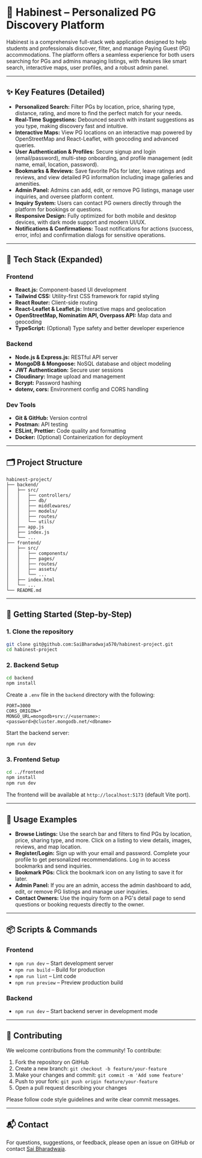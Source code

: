# 🏡 Habinest – Personalized PG Discovery Platform

Habinest is a comprehensive full-stack web application designed to help students and professionals discover, filter, and manage Paying Guest (PG) accommodations. The platform offers a seamless experience for both users searching for PGs and admins managing listings, with features like smart search, interactive maps, user profiles, and a robust admin panel.

---

## ✨ Key Features (Detailed)
- **Personalized Search:** Filter PGs by location, price, sharing type, distance, rating, and more to find the perfect match for your needs.
- **Real-Time Suggestions:** Debounced search with instant suggestions as you type, making discovery fast and intuitive.
- **Interactive Maps:** View PG locations on an interactive map powered by OpenStreetMap and React-Leaflet, with geocoding and advanced queries.
- **User Authentication & Profiles:** Secure signup and login (email/password), multi-step onboarding, and profile management (edit name, email, location, password).
- **Bookmarks & Reviews:** Save favorite PGs for later, leave ratings and reviews, and view detailed PG information including image galleries and amenities.
- **Admin Panel:** Admins can add, edit, or remove PG listings, manage user inquiries, and oversee platform content.
- **Inquiry System:** Users can contact PG owners directly through the platform for bookings or questions.
- **Responsive Design:** Fully optimized for both mobile and desktop devices, with dark mode support and modern UI/UX.
- **Notifications & Confirmations:** Toast notifications for actions (success, error, info) and confirmation dialogs for sensitive operations.

---

## 🧱 Tech Stack (Expanded)
### Frontend
- **React.js:** Component-based UI development
- **Tailwind CSS:** Utility-first CSS framework for rapid styling
- **React Router:** Client-side routing
- **React-Leaflet & Leaflet.js:** Interactive maps and geolocation
- **OpenStreetMap, Nominatim API, Overpass API:** Map data and geocoding
- **TypeScript:** (Optional) Type safety and better developer experience

### Backend
- **Node.js & Express.js:** RESTful API server
- **MongoDB & Mongoose:** NoSQL database and object modeling
- **JWT Authentication:** Secure user sessions
- **Cloudinary:** Image upload and management
- **Bcrypt:** Password hashing
- **dotenv, cors:** Environment config and CORS handling

### Dev Tools
- **Git & GitHub:** Version control
- **Postman:** API testing
- **ESLint, Prettier:** Code quality and formatting
- **Docker:** (Optional) Containerization for deployment

---

## 🗂️ Project Structure

```
habinest-project/
├── backend/
│   ├── src/
│   │   ├── controllers/
│   │   ├── db/
│   │   ├── middlewares/
│   │   ├── models/
│   │   ├── routes/
│   │   └── utils/
│   ├── app.js
│   ├── index.js
│   └── ...
├── frontend/
│   ├── src/
│   │   ├── components/
│   │   ├── pages/
│   │   ├── routes/
│   │   ├── assets/
│   │   └── ...
│   ├── index.html
│   └── ...
└── README.md
```

---

## 🚀 Getting Started (Step-by-Step)

### 1. Clone the repository
```bash
git clone git@github.com:SaiBharadwaja570/habinest-project.git
cd habinest-project
```

### 2. Backend Setup
```bash
cd backend
npm install
```
Create a `.env` file in the `backend` directory with the following:
```
PORT=3000
CORS_ORIGIN=*
MONGO_URL=mongodb+srv://<username>:<password>@cluster.mongodb.net/<dbname>
```
Start the backend server:
```bash
npm run dev
```

### 3. Frontend Setup
```bash
cd ../frontend
npm install
npm run dev
```
The frontend will be available at `http://localhost:5173` (default Vite port).

---

## 📝 Usage Examples
- **Browse Listings:** Use the search bar and filters to find PGs by location, price, sharing type, and more. Click on a listing to view details, images, reviews, and map location.
- **Register/Login:** Sign up with your email and password. Complete your profile to get personalized recommendations. Log in to access bookmarks and send inquiries.
- **Bookmark PGs:** Click the bookmark icon on any listing to save it for later.
- **Admin Panel:** If you are an admin, access the admin dashboard to add, edit, or remove PG listings and manage user inquiries.
- **Contact Owners:** Use the inquiry form on a PG's detail page to send questions or booking requests directly to the owner.

---

## 📦 Scripts & Commands
### Frontend
- `npm run dev` – Start development server
- `npm run build` – Build for production
- `npm run lint` – Lint code
- `npm run preview` – Preview production build

### Backend
- `npm run dev` – Start backend server in development mode

---

## 🤝 Contributing
We welcome contributions from the community! To contribute:
1. Fork the repository on GitHub
2. Create a new branch: `git checkout -b feature/your-feature`
3. Make your changes and commit: `git commit -m 'Add some feature'`
4. Push to your fork: `git push origin feature/your-feature`
5. Open a pull request describing your changes

Please follow code style guidelines and write clear commit messages.

---

## 📬 Contact
For questions, suggestions, or feedback, please open an issue on GitHub or contact [Sai Bharadwaja](mailto:saibharadwaja1906@gmail.com).

